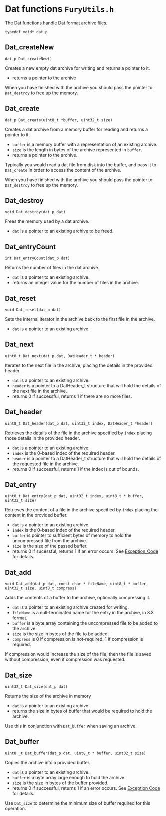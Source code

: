 # Dat functions `FuryUtils.h`

The Dat functions handle Dat format archive files. 

`typedef void* dat_p`

## Dat_createNew

`dat_p Dat_createNew()`

Creates a new empty dat archive for writing and returns a pointer to it. 

- returns a pointer to the archive

When you have finished with the archive you should pass the pointer to `Dat_destroy` to free up the memory.

## Dat_create

`dat_p Dat_create(uint8_t *buffer, uint32_t size)`

Creates a dat archive from a memory buffer for reading and returns a pointer to it. 

- `buffer` is a memory buffer with a representation of an existing archive.
- `size` is the length in bytes of the archive represented in `buffer`.
- returns a pointer to the archive.

Typically you would read a dat file from disk into the buffer, and pass it to `Dat_create` in 
order to access the content of the archive.

When you have finished with the archive you should pass the pointer to `Dat_destroy` to free up the memory.

## Dat_destroy

`void Dat_destroy(dat_p dat)`

Frees the memory used by a dat archive.

- `dat` is a pointer to an existing archive to be freed.

## Dat_entryCount

`int Dat_entryCount(dat_p dat)`

Returns the number of files in the dat archive.

- `dat` is a pointer to an existing archive.
- returns an integer value for the number of files in the archive.

## Dat_reset

`void Dat_reset(dat_p dat)`

Sets the internal iterator in the archive back to the first file in the archive.

- `dat` is a pointer to an existing archive.

## Dat_next

`uint8_t Dat_next(dat_p dat, DatHeader_t * header)`

Iterates to the next file in the archive, placing the details in the provided header.

- `dat` is a pointer to an existing archive.
- `header` is a pointer to a DatHeader_t structure that will hold the details of the next file in the archive.
- returns 0 if successful, returns 1 if there are no more files.

## Dat_header

`uint8_t Dat_header(dat_p dat, uint32_t index, DatHeader_t *header)`

Retrieves the details of the file in the archive specified by `index` placing those details in the provided header.

- `dat` is a pointer to an existing archive.
- `index` is the 0-based index of the required header.
- `header` is a pointer to a DatHeader_t structure that will hold the details of the requested file in the archive.
- returns 0 if successful, returns 1 if the index is out of bounds.

## Dat_entry

`uint8_t Dat_entry(dat_p dat, uint32_t index, uint8_t * buffer, uint32_t size)`

Retrieves the content of a file in the archive specified by `index` placing the content in the provided buffer.

- `dat` is a pointer to an existing archive.
- `index` is the 0-based index of the required header.
- `buffer` is pointer to sufficient bytes of memory to hold the uncompressed file from the archive.
- `size` is the size of the passed buffer.
- returns 0 if sucessful, returns 1 if an error occurs. See [Exception_Code](exception.md) for details.

## Dat_add

`void Dat_add(dat_p dat, const char * fileName, uint8_t * buffer, uint32_t size, uint8_t compress)`

Adds the contents of a buffer to the archive, optionally compressing it.

- `dat` is a pointer to an existing archive created for writing.
- `fileName` is a null-terminated name for the entry in the archive, in 8.3 format.
- `buffer` is a byte array containing the uncompressed file to be added to the archive.
- `size` is the size in bytes of the file to be added.
- `compress` is 0 if compression is not-required. 1 if compression is required.

If compression would increase the size of the file, then the file is saved without compression, even if compression was requested.

## Dat_size

`uint32_t Dat_size(dat_p dat)`

Returns the size of the archive in memory

- `dat` is a pointer to an existing archive.
- returns the size in bytes of buffer that would be required to hold the archive.

Use this in conjunction with `Dat_buffer` when saving an archive.

## Dat_buffer

`uint8 _t Dat_buffer(dat_p dat, uint8_t * buffer, uint32_t size)`

Copies the archive into a provided buffer.

- `dat` is a pointer to an existing archive.
- `buffer` is a byte array large enough to hold the archive.
- `size` is the size in bytes of the buffer provided.
- returns 0 if successful, returns 1 if an error occurs. See [Exception Code](exception.md) for details.

Use `Dat_size` to determine the minimum size of buffer required for this operation. 

